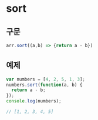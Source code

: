 # sort
 
## 구문
```js
arr.sort((a,b) => {return a - b})
```


## 예제
```js
var numbers = [4, 2, 5, 1, 3];
numbers.sort(function(a, b) {
  return a - b;
});
console.log(numbers);

// [1, 2, 3, 4, 5]
```